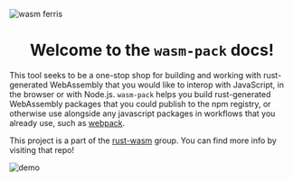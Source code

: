 ![wasm ferris](https://drager.github.io/wasm-pack/public/img/wasm-ferris.png)

<h1 style="text-align: center;">Welcome to the <code>wasm-pack</code> docs!</h1>

This tool seeks to be a one-stop shop for building and working with rust-
generated WebAssembly that you would like to interop with JavaScript, in the
browser or with Node.js. `wasm-pack` helps you build rust-generated
WebAssembly packages that you could publish to the npm registry, or otherwise use
alongside any javascript packages in workflows that you already use, such as [webpack].

[bundler-support]: https://github.com/rustwasm/team/blob/master/goals/bundler-integration.md#details
[webpack]: https://webpack.js.org/

This project is a part of the [rust-wasm] group. You can find more info by
visiting that repo!

[rust-wasm]: https://github.com/rustwasm/team

![demo](https://github.com/rustwasm/wasm-pack/raw/master/demo.gif)
